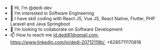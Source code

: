 - 👋 Hi, I’m @dedi-dev
- 👀 I’m interested in Software Engineering
- 🌱 I have skill coding with React JS, Vue JS, React Native, Flutter, PHP Laravel and Java Springboot
- 💞️ I’m looking to collaborate on Software Development
- 📫 How to reach me id.dedi81@gmail.com, https://www.linkedin.com/in/dedi-20712119b/, +6285711170818

<!---
dedi-dev/dedi-dev is a ✨ special ✨ repository because its `README.md` (this file) appears on your GitHub profile.
You can click the Preview link to take a look at your changes.
--->
